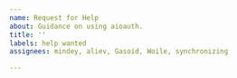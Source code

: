 ```yaml
---
name: Request for Help
about: Guidance on using aioauth.
title: ''
labels: help wanted
assignees: mindey, aliev, Gasoid, Woile, synchronizing

---
```



